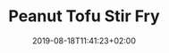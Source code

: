 ---
layout: recipe
date: 2019-08-18T11:41:23+02:00
draft: false    
title:  "Peanut Tofu Stir Fry" # The title of your awesome recipe
image: peanut-tofu-stir-fry-1.jpg # Name of image in recipe bundle
imagecredit: https://placekitten.com/600/800 # URL to image source page, website, or creator
YouTubeID:  # The F2SYDXV1W1w part of https://www.youtube.com/watch?v=F2SYDXV1W1w
authorName: # Name of the recipe/article author
authorURL: # URL of their home website
sourceName: # Name of the source website
sourceURL: # Actual URL of the recipe itself
category: # The type of meal or course your recipe is about. For example: "dinner", "entree", or "dessert".
cuisine: Asian # The region associated with your recipe. For example, "French", Mediterranean", or "American".
tags: # You don't have to have 3, feel free to have 10, 1, or none
  - vegan
yield: 8
prepTime: 15
cookTime: 45

ingredients:
- 1 tablespoon sesame oil (plus extra for frying)
- 3 1/2 ounces tofu
- 3 1/2 ounces tofu
- 1 red chilli, deseeded and chopped
- 1 handful tenderstem broccoli, chopped into bite-size pieces (about 3 or 4 per stalk)
- 1 red pepper
- 1 handful of spinach
- 7/8 ounces peanut butter
- 1 teaspoon maple syrup
- 1 tablespoon tamari
- half a Lime
- 4–6 tablespoons almond milk
- 1 3/4 ounces uncooked black bean spaghetti

directions:
- Chop the tofu into bite sized chunks and  cook in the oven on a sheet of baking paper for 20 minutes
- Cook the noodles according to the pack instructions, then drain and rinse under cold water to stop them cooking further.
- Meanwhile, put a pan over a medium heat and add a drizzle of sesame oil. Once warm, add the chilli, mushrooms and red pepper and cook for 5–10 min until they’re soft. Add the broccoli and cook for a further 5 min.
- Once the vegetables have softened, but still have some bite, add the peanut butter, maple syrup, tamari, juice of lime and almond milk to the pan and stir, coating the vegetables and creating a simple sauce.
- Add the handful of Spinach.
- Let the vegetables simmer in the sauce for 1 min or so, warming it through, then stir through the drained noodles and serve with the tofu on top
---
